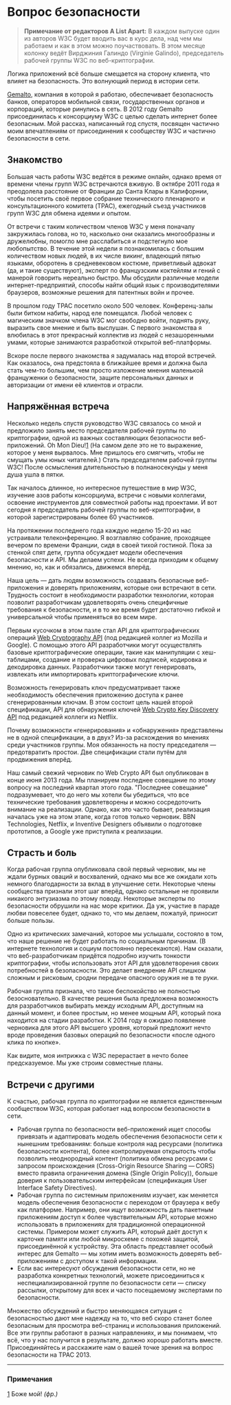 # Вопрос безопасности

> **Примечание от редакторов A List Apart:** В каждом выпуске один из авторов 
W3C будет вводить вас в курс дела, над чем мы работаем и как в этом можно 
поучаствовать. В этом месяце колонку ведёт Вирджиния Галиндо (Virginie Galindo), 
председатель рабочей группы W3C по веб-криптографии.

Логика приложений всё больше смещается на сторону клиента, что влияет на 
безопасность. Это волнующий период в истории сети.

[Gemalto][1], компания в которой я работаю, обеспечивает безопасность банков, 
операторов мобильной связи, государственных органов и корпораций, которые 
ринулись в сеть. В 2012 году Gemalto присоединилась к консорциуму W3C с целью 
сделать интернет более безопасным. Мой рассказ, написанный год спустя, посвящен 
частично моим впечатлениям от присоединения к сообществу W3C и частично 
безопасности в сети.

## Знакомство

Большая часть работы W3C ведётся в режиме онлайн, однако время от времени члены 
групп W3C встречаются вживую. В октябре 2011 года я преодолела расстояние от 
Франции до Санта Клары в Калифорнии, чтобы посетить своё первое собрание 
технического пленарного и консультационного комитета (TPAC), ежегодный съезд 
участников групп W3C для обмена идеями и опытом.

От встречи с таким количеством членов W3C у меня поначалу закружилась голова, 
но то, насколько они оказались многообразны и дружелюбны, помогло мне расслабиться 
и подстегнуло мое любопытство. В течение этой недели я познакомилась с большим 
количеством новых людей, в их числе викинг, владеющий пятью языками, оборотень в 
средневековом костюме, приветливый адвокат (да, и такие существуют), эксперт по 
французским коктейлям и гений с манерой говорить нереально быстро. Мы обсудили 
различные модели интернет-предприятий, способы найти общий язык с производителями 
браузеров, возможные решения для патентных войн и прочее.

В прошлом году TPAC посетило около 500 человек. Конференц-залы были битком 
набиты, народ еле помещался. Любой человек с магическим значком члена W3C мог 
свободно войти, поднять руку, выразить свое мнение и быть выслушан. С первого 
знакомства я влюбилась в этот прекрасный коллектив из людей с незашоренными 
умами, которые занимаются разработкой открытой веб-платформы.

Вскоре после первого знакомства я задумалась над второй встречей. Как оказалось, 
она предстояла в ближайшее время и должна была стать чем-то большим, чем просто 
изложение мнения маленькой француженки о безопасности, защите персональных 
данных и авторизации от имени её клиентов и отрасли. 

## Напряжённая встреча

Несколько недель спустя руководство W3C связалось со мной и предложило занять 
место председателя рабочей группы по криптографии, одной из важных составляющих 
безопасности веб-приложений. Oh Mon Dieu!<a href="#note-1" class="reference">1</a> 
(На самом деле это не то выражение, которое у меня вырвалось. Мне пришлось его 
смягчить, чтобы не смущать умы юных читателей.) Стать председателем рабочей 
группы W3C! После осмысления длительностью в полнаносекунды у меня душа ушла в 
пятки. 

Так началось длинное, но интересное путешествие в мир W3C, изучение азов работы 
консорциума, встречи с новыми коллегами, освоение инструментов для совместной 
работы над проектами. И вот сегодня я председатель рабочей группы по 
веб-криптографии, в которой зарегистрированы более 60 участников. 

На протяжении последнего года каждую неделю 15-20 из нас устраивали 
телеконференцию. Я возглавляю собрание, проходящее вечером по времени Франции, 
сидя в своей тихой гостиной. Пока за стенкой спят дети, группа обсуждает модели 
обеспечения безопасности и API. Мы делаем успехи. Не всегда приходим к общему 
мнению, но, как и обязались, движемся вперёд. 

Наша цель — дать людям возможность создавать безопасные веб-приложения и 
доверять приложениям, которые они встречают в сети. Трудность состоит в 
необходимости разработки технологии, которая позволит разработчикам 
удовлетворять очень специфичные требования к безопасности, и в то же время будет 
достаточно гибкой и универсальной чтобы применяться во всем мире.

Первым кусочком в этом пазле стал API для криптографических операций 
[Web Cryptography API][2] (под редакцией коллег из Mozilla и Google). С помощью этого API 
разработчики могут осуществлять базовые криптографические операции, такие как 
манипуляции с хеш-таблицами, создание и проверка цифровых подписей, кодировка и 
декодировка данных. Разработчики также могут генерировать, извлекать или 
импортировать криптографические ключи.

Возможность генерировать ключ предусматривает также необходимость обеспечения 
приложению доступа к ранее сгенерированным ключам. В этом состоит цель нашей 
второй спецификации, API для обнаружения ключей [Web Crypto Key Discovery API][3] под 
редакцией коллеги из Netflix.

Почему возможности «генерирования» и «обнаружения» представлены не в одной 
спецификации, а в двух? Из-за расхождения во мнениях среди участников группы. 
Моя обязанность на посту председателя — предотвратить простои. Две спецификации 
стали путём для продвижения вперёд.

Наш самый свежий черновик по Web Crypto API был опубликован в конце июня 2013 
года. Мы планируем последнее совещание по этому вопросу на последний квартал 
этого года. "Последнее совещание" подразумевает, что до него мы хотели бы 
убедиться, что все технические требования удовлетворены и можно сосредоточить 
внимание на реализации. Однако, как это часто бывает, реализация началась уже на 
этом этапе, когда готов только черновик. BBN Technologies, Netflix, и Inventive 
Designers объявили о подготовке прототипов, а Google уже приступила к реализации.

## Страсть и боль

Когда рабочая группа опубликовала свой первый черновик, мы не ждали бурных 
оваций и восхвалений, однако мы все же ожидали хоть немного благодарности за 
вклад в улучшение сети. Некоторые члены сообщества признали этот шаг вперёд, 
однако остальные не проявили никакого энтузиазма по этому поводу. Некоторые 
эксперты по безопасности обрушили на нас море критики. Да уж, участие в параде 
любви повеселее будет, однако то, что мы делаем, пожалуй, приносит больше пользы. 

Одно из критических замечаний, которое мы услышали, состояло в том, что наше 
решение не будет работать по социальным причинам. (В интернете технология и 
социум постоянно пересекаются). Нам сказали, что веб-разработчикам придётся 
подробно изучить тонкости криптографии, чтобы использовать этот API для 
удовлетворения своих потребностей в безопасности. Это делает внедрение API 
слишком сложным и рисковым, сродни передаче опасного оружия не в те руки. 

Рабочая группа признала, что такое беспокойство не полностью безосновательно. В 
качестве решения была предложена возможность для разработчиков выбирать между 
исходным API, доступным на данный момент, и более простым, но менее мощным API, 
который пока находится на стадии разработки. К 2014 году я ожидаю появление 
черновика для этого API высшего уровня, который предложит нечто вроде проведения 
базовых операций по безопасности «после одного клика по кнопке». 

Как видите, моя интрижка с W3C перерастает в нечто более предсказуемое. Мы уже 
строим совместные планы.

## Встречи с другими

К счастью, рабочая группа по криптографии не является единственным сообществом 
W3C, которая работает над вопросом безопасности в сети.

* Рабочая группа по безопасности веб-приложений ищет способы привязать и 
адаптировать модель обеспечения безопасности сети к нынешним требованиям: больше 
контроля над ресурсами (политика безопасности контента), более контролируемая 
открытость чтобы позволить неоднородный контент (политика обмена ресурсами с 
запросом происхождения (Cross-Origin Resource Sharing — CORS) вместо правила 
ограничения домена (Single Origin Policy)), больше доверия к пользовательским 
интерфейсам (спецификация User Interface Safety Directives).
* Рабочая группа по системным приложениям изучает, как меняется модель 
обеспечения безопасности с переходом от браузера к вебу как платформе. Например, 
они ищут возможность дать пакетным приложениям доступ к более чувствительным API, 
которые можно использовать в приложениях для традиционной операционной системы. 
Примером может служить API, который даёт доступ к карточке памяти или любой 
микросхеме с похожей защитой, присоединённой к устройству. Эта область 
представляет особый интерес для Gemalto — мы хотим иметь возможность доверять 
веб-приложениям с доступом к такой информации. 
* Если вас интересуют обсуждения безопасности сети, но не разработка конкретных 
технологий, можете присоединиться к неспециализированной группе по безопасности 
сети — списку рассылки, открытому для всех и часто посещаемому экспертами по 
безопасности.

Множество обсуждений и быстро меняющаяся ситуация с безопасностью дают мне 
надежду на то, что веб скоро станет более безопасным для просмотра веб-страниц и 
использования приложений. Все эти группы работают в разных направлениях, и мы 
понимаем, что всё, что у нас получится в результате, должно хорошо работать 
вместе. Присоединяйтесь и расскажите нам о вашей точке зрения на вопрос 
безопасности на TPAC 2013.

---

### Примечания

<a href="#note-1" id="note-1" class="reference">1</a> Боже мой! *(фр.)*

[1]: https://www.gemalto.com/
[2]: http://www.w3.org/TR/WebCryptoAPI/
[3]: http://www.w3.org/TR/2013/WD-webcrypto-key-discovery-20130108/